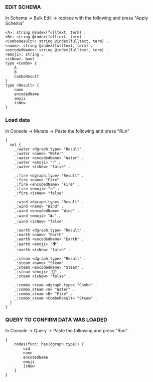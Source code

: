 ### EDIT SCHEMA
In Schema -> Bulk Edit -> replace with the following and press "Apply Schema"

```
<A>: string @index(fulltext, term) .
<B>: string @index(fulltext, term) .
<ComboResult>: string @index(fulltext, term) .
<name>: string @index(fulltext, term) .
<encodedName>: string @index(fulltext, term) .
<emoji>: string .
<isNew>: bool .
type <Combo> {
	A
	B
	ComboResult
}
type <Result> {
	name
	encodedName
	emoji
	isNew
}
```

### Load data
In Console -> Mutate -> Paste the following and press "Run"
```
{
  set {
    _:water <dgraph.type> "Result" .
    _:water <name> "Water" .
    _:water <encodedName> "Water" .
    _:water <emoji> "💧" .
    _:water <isNew> "false" .

    _:fire <dgraph.type> "Result" .
    _:fire <name> "Fire" .
    _:fire <encodedName> "Fire" .
    _:fire <emoji> "🔥" .
    _:fire <isNew> "false" .

  	_:wind <dgraph.type> "Result" .
    _:wind <name> "Wind" .
    _:wind <encodedName> "Wind" .
    _:wind <emoji> "🌬️" .
    _:wind <isNew> "false" .

  	_:earth <dgraph.type> "Result" .
    _:earth <name> "Earth" .
    _:earth <encodedName> "Earth" .
    _:earth <emoji> "🌍" .
    _:earth <isNew> "false" .

  	_:steam <dgraph.type> "Result" .
    _:steam <name> "Steam" .
    _:steam <encodedName> "Steam" .
    _:steam <emoji> "💨" .
    _:steam <isNew> "false" .

  	_:combo_steam <dgraph.type> "Combo" .
    _:combo_steam <A> "Water" .
    _:combo_steam <B> "Fire" .
    _:combo_steam <ComboResult> "Steam" .
  }
}
```

### QUERY TO CONFIRM DATA WAS LOADED
In Console -> Query -> Paste the following and press "Run"
```
{
    nodes(func: has(dgraph.type)) {
        uid
        name
        encodedName
        emoji
        isNew
    }
}
```
